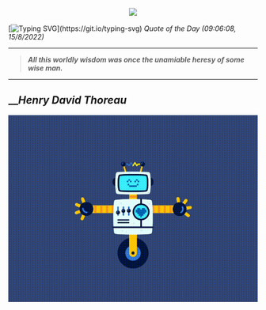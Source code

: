 <p align='center'><img src='https://komarev.com/ghpvc/?username=hungpurdie&label=Total+Vistors&color=brightgreen&style=plastic'></p> 

[![Typing SVG](https://readme-typing-svg.herokuapp.com?font=Press+Start+2P&color=C2F784&size=35&width=900&height=100&lines=Hello+World%2C+I'm+Hung+!)](https://git.io/typing-svg) 
 _Quote of the Day (09:06:08, 15/8/2022)_
___
>**_All this worldly wisdom was once the unamiable heresy of some wise man._**
___

## __**_Henry David Thoreau_**

![RobotDance](src/assets/images/robot-dancing-dribble.gif?style=center)
